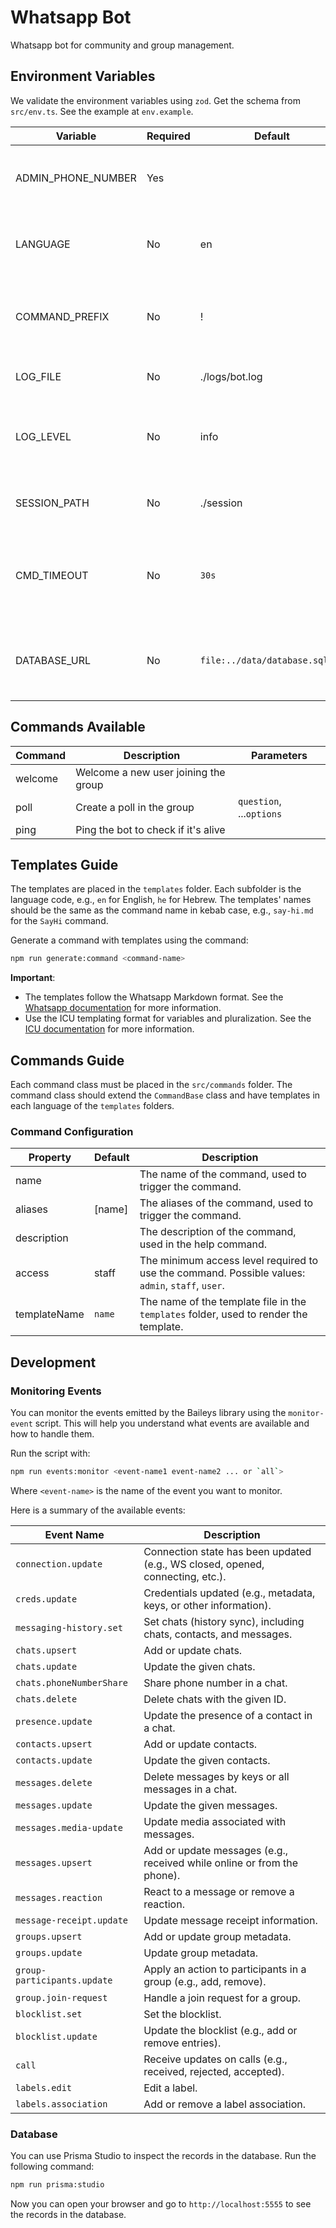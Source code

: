 # Whatsapp Bot

Whatsapp bot for community and group management.

## Environment Variables

We validate the environment variables using `zod`. Get the schema from `src/env.ts`. See the example at `env.example`.

| Variable           | Required | Default                        | Description                                                          |
| ------------------ | -------- | ------------------------------ | -------------------------------------------------------------------- |
| ADMIN_PHONE_NUMBER | Yes      |                                | The phone number of the admin in E.164 format.                       |
| LANGUAGE           | No       | en                             | Specify the language for the templates, e.g., en, he.                |
| COMMAND_PREFIX     | No       | !                              | The prefix for triggering the commands, e.g., !, /, .                |
| LOG_FILE           | No       | ./logs/bot.log                 | The file to log the bot's activity.                                  |
| LOG_LEVEL          | No       | info                           | The log level: `error`, `warn`, `info`, `verbose`, `debug`, `silly`. |
| SESSION_PATH       | No       | ./session                      | The path to store the session data.                                  |
| CMD_TIMEOUT        | No       | `30s`                          | Timeout for the command to be dispatched (avoid stale commands).     |
| DATABASE_URL       | No       | `file:../data/database.sqlite` | The URL of the database to use, in SQLite file path format.          |

## Commands Available

| Command  | Description                          | Parameters               |
| -------- | ------------------------------------ | ------------------------ |
| welcome  | Welcome a new user joining the group |                          |
| poll     | Create a poll in the group           | `question`, ...`options` |
| ping     | Ping the bot to check if it's alive  |                          |

## Templates Guide

The templates are placed in the `templates` folder. Each subfolder is the language code, e.g., `en` for English, `he` for Hebrew. The templates' names should be the same as the command name in kebab case, e.g., `say-hi.md` for the `SayHi` command.

Generate a command with templates using the command:

```bash
npm run generate:command <command-name>
```

**Important**:

- The templates follow the Whatsapp Markdown format. See the [Whatsapp documentation](https://faq.whatsapp.com/539178204879377/?cms_platform=web&helpref=platform_switcher&locale=en_US) for more information.
- Use the ICU templating format for variables and pluralization. See the [ICU documentation](https://messageformat.github.io/messageformat/guide/) for more information.

## Commands Guide

Each command class must be placed in the `src/commands` folder. The command class should extend the `CommandBase` class and have templates in each language of the `templates` folders.

### Command Configuration

| Property     | Default | Description                                                                                      |
| ------------ | ------- | ------------------------------------------------------------------------------------------------ |
| name         |         | The name of the command, used to trigger the command.                                            |
| aliases      | [name]  | The aliases of the command, used to trigger the command.                                         |
| description  |         | The description of the command, used in the help command.                                        |
| access       | staff   | The minimum access level required to use the command. Possible values: `admin`, `staff`, `user`. |
| templateName | `name`  | The name of the template file in the `templates` folder, used to render the template.            |

## Development

### Monitoring Events

You can monitor the events emitted by the Baileys library using the `monitor-event` script. This will help you understand what events are available and how to handle them.

Run the script with:

```bash
npm run events:monitor <event-name1 event-name2 ... or `all`>
```

Where `<event-name>` is the name of the event you want to monitor.

Here is a summary of the available events:

| Event Name                  | Description                                                                    |
| --------------------------- | ------------------------------------------------------------------------------ |
| `connection.update`         | Connection state has been updated (e.g., WS closed, opened, connecting, etc.). |
| `creds.update`              | Credentials updated (e.g., metadata, keys, or other information).              |
| `messaging-history.set`     | Set chats (history sync), including chats, contacts, and messages.             |
| `chats.upsert`              | Add or update chats.                                                           |
| `chats.update`              | Update the given chats.                                                        |
| `chats.phoneNumberShare`    | Share phone number in a chat.                                                  |
| `chats.delete`              | Delete chats with the given ID.                                                |
| `presence.update`           | Update the presence of a contact in a chat.                                    |
| `contacts.upsert`           | Add or update contacts.                                                        |
| `contacts.update`           | Update the given contacts.                                                     |
| `messages.delete`           | Delete messages by keys or all messages in a chat.                             |
| `messages.update`           | Update the given messages.                                                     |
| `messages.media-update`     | Update media associated with messages.                                         |
| `messages.upsert`           | Add or update messages (e.g., received while online or from the phone).        |
| `messages.reaction`         | React to a message or remove a reaction.                                       |
| `message-receipt.update`    | Update message receipt information.                                            |
| `groups.upsert`             | Add or update group metadata.                                                  |
| `groups.update`             | Update group metadata.                                                         |
| `group-participants.update` | Apply an action to participants in a group (e.g., add, remove).                |
| `group.join-request`        | Handle a join request for a group.                                             |
| `blocklist.set`             | Set the blocklist.                                                             |
| `blocklist.update`          | Update the blocklist (e.g., add or remove entries).                            |
| `call`                      | Receive updates on calls (e.g., received, rejected, accepted).                 |
| `labels.edit`               | Edit a label.                                                                  |
| `labels.association`        | Add or remove a label association.                                             |

### Database

You can use Prisma Studio to inspect the records in the database. Run the following command:

```bash
npm run prisma:studio
```

Now you can open your browser and go to `http://localhost:5555` to see the records in the database.
